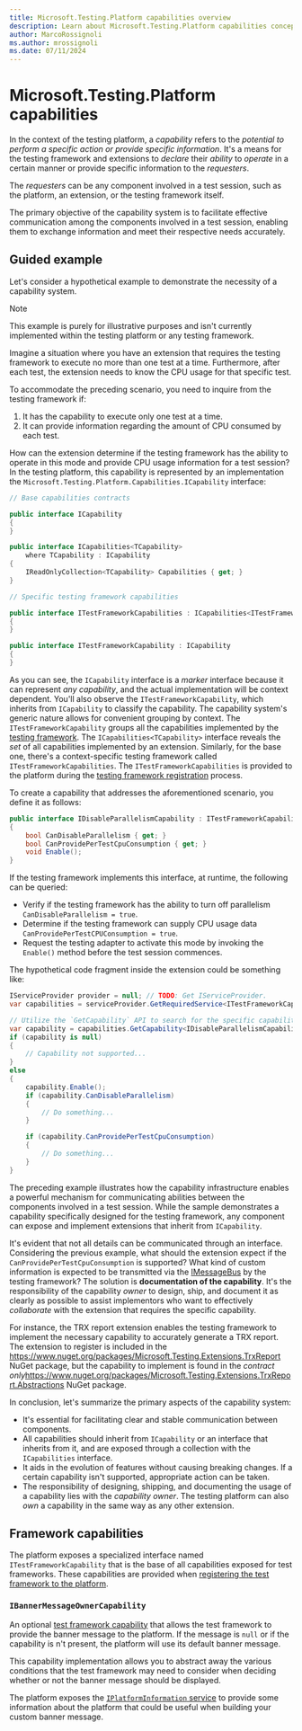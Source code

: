 ```yaml
---
title: Microsoft.Testing.Platform capabilities overview
description: Learn about Microsoft.Testing.Platform capabilities concept.
author: MarcoRossignoli
ms.author: mrossignoli
ms.date: 07/11/2024
---
```


# Microsoft.Testing.Platform capabilities

In the context of the testing platform, a *capability* refers to the *potential to perform a specific action or provide specific information*. It's a means for the testing framework and extensions to *declare* their *ability* to *operate* in a certain manner or provide specific information to the *requesters*.

The *requesters* can be any component involved in a test session, such as the platform, an extension, or the testing framework itself.

The primary objective of the capability system is to facilitate effective communication among the components involved in a test session, enabling them to exchange information and meet their respective needs accurately.

## Guided example

Let's consider a hypothetical example to demonstrate the necessity of a capability system.

> [!NOTE]
> This example is purely for illustrative purposes and isn't currently implemented within the testing platform or any testing framework.

Imagine a situation where you have an extension that requires the testing framework to execute no more than one test at a time. Furthermore, after each test, the extension needs to know the CPU usage for that specific test.

To accommodate the preceding scenario, you need to inquire from the testing framework if:

1. It has the capability to execute only one test at a time.
2. It can provide information regarding the amount of CPU consumed by each test.

How can the extension determine if the testing framework has the ability to operate in this mode and provide CPU usage information for a test session? In the testing platform, this capability is represented by an implementation the `Microsoft.Testing.Platform.Capabilities.ICapability` interface:

```csharp
// Base capabilities contracts

public interface ICapability
{
}

public interface ICapabilities<TCapability>
    where TCapability : ICapability
{
    IReadOnlyCollection<TCapability> Capabilities { get; }
}

// Specific testing framework capabilities

public interface ITestFrameworkCapabilities : ICapabilities<ITestFrameworkCapability>
{
}

public interface ITestFrameworkCapability : ICapability
{
}
```

As you can see, the `ICapability` interface is a *marker* interface because it can represent *any capability*, and the actual implementation will be context dependent. You'll also observe the `ITestFrameworkCapability`, which inherits from `ICapability` to classify the capability. The capability system's generic nature allows for convenient grouping by context. The `ITestFrameworkCapability` groups all the capabilities implemented by the [testing framework](./unit-testing-platform-architecture-extensions.md#create-a-testing-framework). The `ICapabilities<TCapability>` interface reveals the *set* of all capabilities implemented by an extension. Similarly, for the base one, there's a context-specific testing framework called `ITestFrameworkCapabilities`. The `ITestFrameworkCapabilities` is provided to the platform during the [testing framework registration](./unit-testing-platform-architecture-extensions.md#register-a-testing-framework) process.

To create a capability that addresses the aforementioned scenario, you define it as follows:

```csharp
public interface IDisableParallelismCapability : ITestFrameworkCapability
{
    bool CanDisableParallelism { get; }
    bool CanProvidePerTestCpuConsumption { get; }
    void Enable();
}
```

If the testing framework implements this interface, at runtime, the following can be queried:

* Verify if the testing framework has the ability to turn off parallelism `CanDisableParallelism = true`.
* Determine if the testing framework can supply CPU usage data `CanProvidePerTestCPUConsumption = true`.
* Request the testing adapter to activate this mode by invoking the `Enable()` method before the test session commences.

The hypothetical code fragment inside the extension could be something like:

```csharp
IServiceProvider provider = null; // TODO: Get IServiceProvider.
var capabilities = serviceProvider.GetRequiredService<ITestFrameworkCapabilities>();

// Utilize the `GetCapability` API to search for the specific capability to query.
var capability = capabilities.GetCapability<IDisableParallelismCapability>();
if (capability is null)
{
    // Capability not supported...
}
else
{
    capability.Enable();
    if (capability.CanDisableParallelism)
    {
        // Do something...
    }

    if (capability.CanProvidePerTestCpuConsumption)
    {
        // Do something...
    }
}
```

The preceding example illustrates how the capability infrastructure enables a powerful mechanism for communicating abilities between the components involved in a test session. While the sample demonstrates a capability specifically designed for the testing framework, any component can expose and implement extensions that inherit from `ICapability`.

It's evident that not all details can be communicated through an interface. Considering the previous example, what should the extension expect if the `CanProvidePerTestCpuConsumption` is supported? What kind of custom information is expected to be transmitted via the [IMessageBus](./unit-testing-platform-architecture-services.md#the-imessagebus-service) by the testing framework? The solution is **documentation of the capability**. It's the responsibility of the capability *owner* to design, ship, and document it as clearly as possible to assist implementors who want to effectively *collaborate* with the extension that requires the specific capability.

For instance, the TRX report extension enables the testing framework to implement the necessary capability to accurately generate a TRX report. The extension to register is included in the <https://www.nuget.org/packages/Microsoft.Testing.Extensions.TrxReport> NuGet package, but the capability to implement is found in the *contract only*<https://www.nuget.org/packages/Microsoft.Testing.Extensions.TrxReport.Abstractions> NuGet package.

In conclusion, let's summarize the primary aspects of the capability system:

* It's essential for facilitating clear and stable communication between components.
* All capabilities should inherit from `ICapability` or an interface that inherits from it, and are exposed through a collection with the `ICapabilities` interface.
* It aids in the evolution of features without causing breaking changes. If a certain capability isn't supported, appropriate action can be taken.
* The responsibility of designing, shipping, and documenting the usage of a capability lies with the *capability owner*. The testing platform can also *own* a capability in the same way as any other extension.

## Framework capabilities

The platform exposes a specialized interface named `ITestFrameworkCapability` that is the base of all capabilities exposed for test frameworks. These capabilities are provided when [registering the test framework to the platform](./unit-testing-platform-architecture-extensions.md#register-a-testing-framework).

### `IBannerMessageOwnerCapability`

An optional [test framework capability](#framework-capabilities) that allows the test framework to provide the banner message to the platform. If the message is `null` or if the capability is n't present, the platform will use its default banner message.

This capability implementation allows you to abstract away the various conditions that the test framework may need to consider when deciding whether or not the banner message should be displayed.

The platform exposes the [`IPlatformInformation` service](./unit-testing-platform-architecture-services.md#the-iplatforminformation-service) to provide some information about the platform that could be useful when building your custom banner message.
